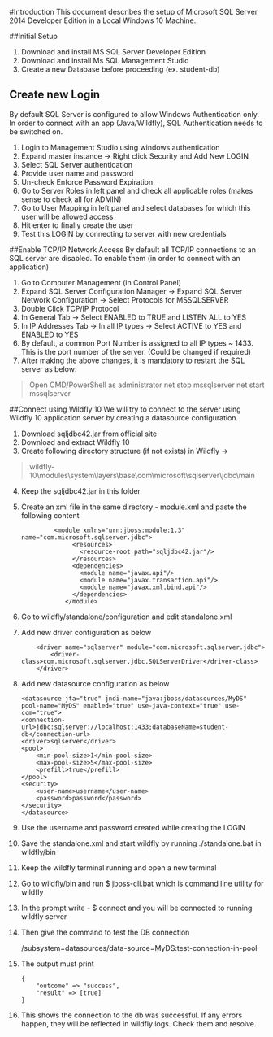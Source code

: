 
#Introduction
This document describes the setup of Microsoft SQL Server 2014 Developer Edition in a Local Windows 10 Machine.

##Initial Setup

 1. Download and install MS SQL Server Developer Edition 
 2. Download and install Ms SQL Management Studio 
 3. Create a new Database before proceeding (ex. student-db)

	

## Create new Login
By default SQL Server is configured to allow Windows Authentication only. In order to connect with an app (Java/Wildfly), SQL Authentication needs to be switched on.

	

 1. Login to Management Studio using windows authentication 
 2. Expand
    master instance -> Right click Security and Add New LOGIN
 3. Select SQL Server authentication
 4. Provide user name and password
 5. Un-check Enforce Password Expiration
 6. Go to Server Roles in left panel and check all applicable roles
    (makes sense to check all for ADMIN)
 7. Go to User Mapping in left panel and select databases for which this
    user will be allowed access
 8. Hit enter to finally create the user
 9. Test this LOGIN by connecting to server with new credentials

	

##Enable TCP/IP Network Access
By default all TCP/IP connections to an SQL server are disabled. To enable them (in order to connect with an application)

	

 1. Go to Computer Management (in Control Panel)
 2. Expand SQL Server Configuration Manager -> Expand SQL Server Network
    Configuration -> Select Protocols for MSSQLSERVER
 3. Double Click TCP/IP Protocol
 4. In General Tab -> Select ENABLED to TRUE and LISTEN ALL to YES
 5. In IP Addresses Tab -> In all IP types -> Select ACTIVE to YES and
    ENABLED to YES
 6. By default, a common Port Number is assigned to all IP types ~ 1433.
    This is the port number of the server. (Could be changed if
    required)
 7. After making the above changes, it is mandatory to restart the SQL
    server as below:
    
    

> 	Open CMD/PowerShell as administrator
>     net stop mssqlserver
>     net start mssqlserver

	


##Connect using Wildfly 10
We will try to connect to the server using Wildfly 10 application server by creating a datasource configuration.

 1. Download sqljdbc42.jar from official site
 2. Download and extract Wildfly 10
 3. Create following directory structure (if not exists) in Wildfly ->
 
 > wildfly-10\modules\system\layers\base\com\microsoft\sqlserver\jdbc\main
 
 4. Keep the sqljdbc42.jar in this folder
 5. Create an xml file in the same directory - module.xml and paste the following content

				 <module xmlns="urn:jboss:module:1.3" name="com.microsoft.sqlserver.jdbc">
		     		  <resources>
		     		    <resource-root path="sqljdbc42.jar"/>
		     		  </resources>
		     		  <dependencies>
		     		    <module name="javax.api"/> 
		     		    <module name="javax.transaction.api"/> 
		     		    <module name="javax.xml.bind.api"/>
		     		  </dependencies>
		     		</module>

 6. Go to wildfly/standalone/configuration and edit standalone.xml
 7. Add new driver configuration as below

		    <driver name="sqlserver" module="com.microsoft.sqlserver.jdbc">
    	        <driver-class>com.microsoft.sqlserver.jdbc.SQLServerDriver</driver-class>
    	    </driver>

 8. Add new datasource configuration as below

		<datasource jta="true" jndi-name="java:jboss/datasources/MyDS" pool-name="MyDS" enabled="true" use-java-context="true" use-ccm="true">
        <connection-url>jdbc:sqlserver://localhost:1433;databaseName=student-db</connection-url>
        <driver>sqlserver</driver>
        <pool>
            <min-pool-size>1</min-pool-size>
            <max-pool-size>5</max-pool-size>
            <prefill>true</prefill>
        </pool>
        <security>
            <user-name>username</user-name>
            <password>password</password>
        </security>
    	</datasource>

 9. Use the username and password created while creating the LOGIN
 10. Save the standalone.xml and start wildfly by running ./standalone.bat in wildfly/bin
 11. Keep the wildfly terminal running and open a new terminal
 12. Go to wildfly/bin and run $ jboss-cli.bat which is command line utility for wildfly
 13. In the prompt write - $ connect and you will be connected to running wildfly server
 14. Then give the command to test the DB connection

		/subsystem=datasources/data-source=MyDS:test-connection-in-pool

 15. The output must print
		

		 {
			 "outcome" => "success",
			 "result" => [true]
		 }

 16. This shows the connection to the db was successful. If any errors happen, they will be reflected in wildfly logs. Check them and resolve.
	
		